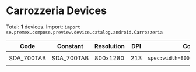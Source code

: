 # Carrozzeria Devices

Total: **1** devices. Import: `import se.premex.compose.preview.device.catalog.android.Carrozzeria`

| Code | Constant | Resolution | DPI | Compose Spec | Preview Usage |
|------|----------|------------|-----|-------------|---------------|
| SDA_700TAB | SDA_700TAB | 800x1280 | 213 | `spec:width=800px,height=1280px,dpi=213` | `@Preview(device = Carrozzeria.SDA_700TAB)` |

<!-- Generated automatically. Do not edit manually. -->
